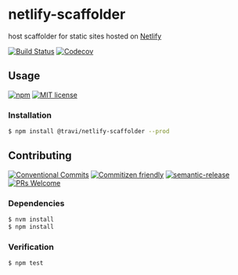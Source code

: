 # netlify-scaffolder

host scaffolder for static sites hosted on [Netlify](https://www.netlify.com/)

<!-- status badges -->
[![Build Status][ci-badge]][ci-link]
[![Codecov][coverage-badge]][coverage-link]

## Usage

<!-- consumer badges -->
[![npm][npm-badge]][npm-link]
[![MIT license][license-badge]][license-link]

### Installation

```sh
$ npm install @travi/netlify-scaffolder --prod
```

## Contributing

<!-- contribution badges -->
[![Conventional Commits][commit-convention-badge]][commit-convention-link]
[![Commitizen friendly][commitizen-badge]][commitizen-link]
[![semantic-release][semantic-release-badge]][semantic-release-link]
[![PRs Welcome][PRs-badge]][PRs-link]

### Dependencies

```sh
$ nvm install
$ npm install
```

### Verification

```sh
$ npm test
```

[npm-link]: https://www.npmjs.com/package/@travi/netlify-scaffolder
[npm-badge]: https://img.shields.io/npm/v/@travi/netlify-scaffolder.svg
[license-link]: LICENSE
[license-badge]: https://img.shields.io/github/license/travi/netlify-scaffolder.svg
[ci-link]: https://travis-ci.com/travi/netlify-scaffolder
[ci-badge]: https://img.shields.io/travis/com/travi/netlify-scaffolder/master.svg
[coverage-link]: https://codecov.io/github/travi/netlify-scaffolder
[coverage-badge]: https://img.shields.io/codecov/c/github/travi/netlify-scaffolder.svg
[commit-convention-link]: https://conventionalcommits.org
[commit-convention-badge]: https://img.shields.io/badge/Conventional%20Commits-1.0.0-yellow.svg
[commitizen-link]: http://commitizen.github.io/cz-cli/
[commitizen-badge]: https://img.shields.io/badge/commitizen-friendly-brightgreen.svg
[semantic-release-link]: https://github.com/semantic-release/semantic-release
[semantic-release-badge]: https://img.shields.io/badge/%20%20%F0%9F%93%A6%F0%9F%9A%80-semantic--release-e10079.svg
[PRs-link]: http://makeapullrequest.com
[PRs-badge]: https://img.shields.io/badge/PRs-welcome-brightgreen.svg
